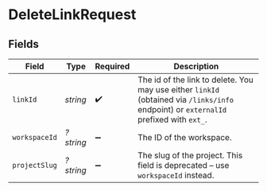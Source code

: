 # DeleteLinkRequest


## Fields

| Field                                                                                                                                 | Type                                                                                                                                  | Required                                                                                                                              | Description                                                                                                                           |
| ------------------------------------------------------------------------------------------------------------------------------------- | ------------------------------------------------------------------------------------------------------------------------------------- | ------------------------------------------------------------------------------------------------------------------------------------- | ------------------------------------------------------------------------------------------------------------------------------------- |
| `linkId`                                                                                                                              | *string*                                                                                                                              | :heavy_check_mark:                                                                                                                    | The id of the link to delete. You may use either `linkId` (obtained via `/links/info` endpoint) or `externalId` prefixed with `ext_`. |
| `workspaceId`                                                                                                                         | *?string*                                                                                                                             | :heavy_minus_sign:                                                                                                                    | The ID of the workspace.                                                                                                              |
| `projectSlug`                                                                                                                         | *?string*                                                                                                                             | :heavy_minus_sign:                                                                                                                    | The slug of the project. This field is deprecated – use `workspaceId` instead.                                                        |